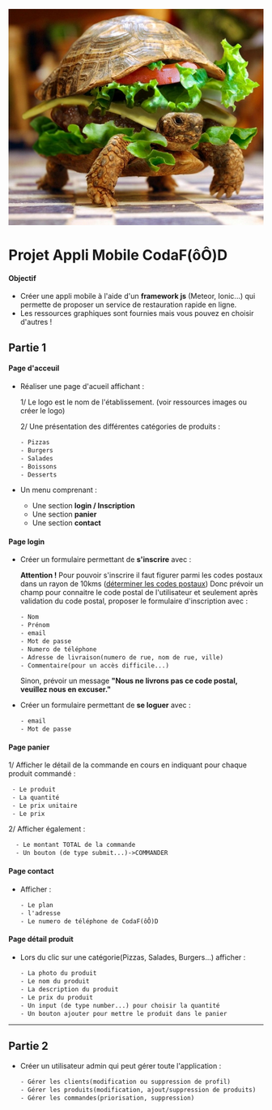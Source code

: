 ![FastFood](intro.jpg)

# Projet Appli Mobile CodaF(ôÔ)D

#### Objectif
* Créer une appli mobile à l'aide d'un **framework js** (Meteor, Ionic...) 
qui permette de proposer un service de restauration rapide en ligne.
* Les ressources graphiques sont fournies mais vous pouvez en choisir d'autres !

## Partie 1

#### Page d'acceuil
* Réaliser une page d'acueil affichant :

    1/ Le logo est le nom de l'établissement.
       (voir ressources images ou créer le logo)
    
    2/ Une présentation des différentes catégories de produits :

      - Pizzas
      - Burgers
      - Salades
      - Boissons
      - Desserts  
     
* Un menu comprenant :
     
     - Une section **login / Inscription**
     - Une section **panier** 
     - Une section **contact** 

#### Page login

* Créer un formulaire permettant de **s'inscrire** avec :  
   
   **Attention !** Pour pouvoir s'inscrire il faut figurer parmi les codes postaux dans un rayon de 10kms ([déterminer les codes postaux](http://www.codepostauxfrance.com/rayon-de-recherche-par-code-postal))
   Donc prévoir un champ pour connaitre le code postal de l'utilisateur et seulement après validation du code postal, proposer le formulaire d'inscription avec :
     
      - Nom
      - Prénom
      - email 
      - Mot de passe
      - Numero de téléphone
      - Adresse de livraison(numero de rue, nom de rue, ville)
      - Commentaire(pour un accès difficile...)
      
    Sinon, prévoir un message **"Nous ne livrons pas ce code postal, veuillez nous en excuser."** 

* Créer un formulaire permettant de **se loguer** avec :

      - email     
      - Mot de passe
             
     
#### Page panier

1/ Afficher le détail de la commande en cours en indiquant pour chaque produit commandé :
   
     - Le produit
     - La quantité
     - Le prix unitaire
     - Le prix 
    
2/ Afficher également :
    
      - Le montant TOTAL de la commande 
      - Un bouton (de type submit...)->COMMANDER

#### Page contact 

* Afficher :
   
      - Le plan
      - l'adresse
      - Le numero de téléphone de CodaF(ôÔ)D


#### Page détail produit
* Lors du clic sur une catégorie(Pizzas, Salades, Burgers...) afficher :

      - La photo du produit
      - Le nom du produit
      - La description du produit
      - Le prix du produit
      - Un input (de type number...) pour choisir la quantité  
      - Un bouton ajouter pour mettre le produit dans le panier

_____________

## Partie 2

* Créer un utilisateur admin qui peut gérer toute l'application :

      - Gérer les clients(modification ou suppression de profil)
      - Gérer les produits(modification, ajout/suppression de produits) 
      - Gérer les commandes(priorisation, suppression)


